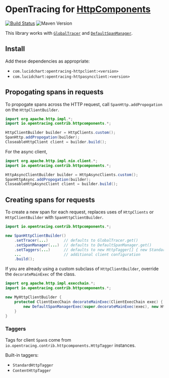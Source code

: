 # OpenTracing for [HttpComponents](https://hc.apache.org/)

[![Build Status](https://travis-ci.org/lucidsoftware/opentracing-httpcomponents.svg?branch=master)](https://travis-ci.org/lucidsoftware/opentracing-playframework)
![Maven Version](https://img.shields.io/maven-central/v/com.lucidchart/opentracing-httpcore.svg)

This library works with [`GlobalTracer`](https://github.com/opentracing-contrib/java-globaltracer) and
[`DefaultSpanManager`](https://github.com/opentracing-contrib/java-spanmanager).

## Install

Add these dependencies as appropriate:

* `com.lucidchart:opentracing-httpclient:<version>`
* `com.lucidchart:opentracing-httpasyncclient:<version>`

## Propogating spans in requests

To propogate spans across the HTTP request, call `SpanHttp.addPropogation` on the `HttpClientBuilder`.

```java
import org.apache.http.impl.*;
import io.opentracing.contrib.httpcomponents.*;

HttpClientBuilder builder = HttpClients.custom();
SpanHttp.addPropogation(builder);
CloseableHttpClient client = builder.build();
```

For the async client,

```java
import org.apache.http.impl.nio.client.*;
import io.opentracing.contrib.httpcomponents.*;

HttpAsyncClientBuilder builder = HttpAsyncClients.custom();
SpanHttpAsync.addPropogation(builder);
CloseableHttpAsyncClient client = builder.build();
```

## Creating spans for requests

To create a new span for each request, replaces uses of `HttpClients` or `HttpClientBuilder` with `SpanHttpClientBuilder`.

```java
import io.opentracing.contrib.httpcomponents.*;

new SpanHttpClientBuilder()
    .setTracer(...)       // defaults to GlobalTracer.get()
    .setSpanManager(...)  // defaults to DefaultSpanManager.get()
    .setTaggers(...)      // defaults to new HttpTagger[] { new StandardHttpTagger(); }
    ...                   // additional client configuration
    .build();
```

If you are already using a custom subclass of `HttpClientBuilder`, override the `decorateMainExec` of the class.

```java
import org.apache.http.impl.execchain.*;
import io.opentracing.contrib.httpcomponents.*;

new MyHttpClientBuilder {
    protected ClientExecChain decorateMainExec(ClientExecChain exec) {
        new DefaultSpanManagerExec(super.decorateMainExec(exec), new HttpTagger[] { new StandardHttpTagger(); }
    }
}
```

### Taggers

Tags for client `Span`s come from `io.opentracing.contrib.httpcomponents.HttpTagger` instances.

Built-in taggers:

* `StandardHttpTagger`
* `ContentHttpTagger`
